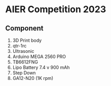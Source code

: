 # AIER Competition 2023
## Component 
1. 3D Print body
2. qtr-1rc
3. Ultrasonic
4. Arduino MEGA 2560 PRO
5. TB6612FNG
6. Lipo Battery 7.4 v 900 mAh
7. Step Down
8. GA12-N20 (1K rpm)
